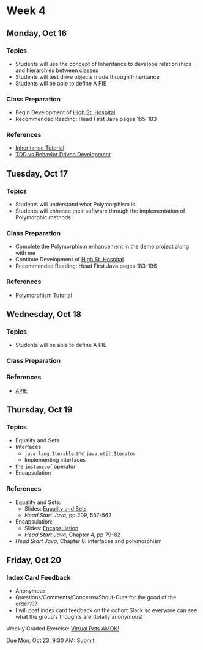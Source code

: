 # Week 4

## Monday, Oct 16

### Topics

- Students will use the concept of Inheritance to develope relationships and hierarchies between classes
- Students will test drive objects made through Inheritance
- Students will be able to define A PIE

	
### Class Preparation

- Begin Development of [High St. Hospital](../exercises/hospital-project.md)
- Recommended Reading: Head First Java pages 165-183

### References

- [Inheritance Tutorial](https://www.tutorialspoint.com/java/java_inheritance.htm)
- [TDD vs Behavior Driven Development](https://www.youtube.com/watch?v=4QFYTQy47yA)



## Tuesday, Oct 17

### Topics

- Students will understand what Polymorphism is
- Students will enhance their software through the implementation of Polymorphic methods

### Class Preparation

- Complete the Polymorphism enhancement in the demo project along with me
- Continue Development of [High St. Hospital](../exercises/hospital-project.md)
- Recommended Reading: Head First Java pages 183-196

### References

- [Polymorphism Tutorial](https://www.tutorialspoint.com/java/java_polymorphism.htm)



## Wednesday, Oct 18

### Topics

- Students will be able to define A PIE

	
### Class Preparation


### References

- [APIE](https://wecancodeit.github.io/java-slides/objects/a-pie/)



## Thursday, Oct 19

### Topics

- Equality and Sets
- Interfaces
	- `java.lang.Iterable` and `java.util.Iterator`
	- Implementing interfaces
- the `instanceof` operator
- Encapsulation

### References

- Equality and Sets:
	- Slides: [Equality and Sets](https://wecancodeit.github.io/java-slides/objects/equality-and-sets/)
	- *Head Start Java*, pp.209, 557-562
- Encapsulation:
	- Slides: [Encapsulation](https://wecancodeit.github.io/java-slides/objects/encapsulation/)
	- *Head Start Java*, Chapter 4, pp 79-82
- *Head Start Java*, Chapter 8: interfaces and polymorphism

	
## Friday, Oct 20

### Index Card Feedback
 
 - Anonymous
 - Questions/Comments/Concerns/Shout-Outs for the good of the order???
 - I will post index card feedback on the cohort Slack so everyone can see what the group's thoughts are (totally anonymous)


Weekly Graded Exercise: [Virtual Pets AMOK!](../exercises/virtual-pets-amok)

Due Mon, Oct 23, 9:30 AM: [Submit](https://goo.gl/forms/fQGRHFImY0GV8vGu1)

